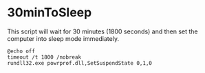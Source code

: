 # 30minToSleep
This script will wait for 30 minutes (1800 seconds) and then set the computer into sleep mode immediately.

    @echo off
    timeout /t 1800 /nobreak
    rundll32.exe powrprof.dll,SetSuspendState 0,1,0
